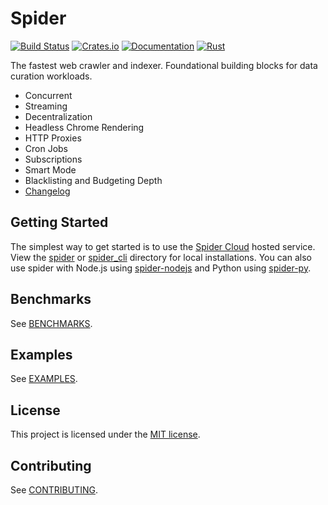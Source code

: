 # Spider

[![Build Status](https://github.com/madeindjs/spider/actions/workflows/rust.yml/badge.svg)](https://github.com/madeindjs/spider/actions)
[![Crates.io](https://img.shields.io/crates/v/spider.svg)](https://crates.io/crates/spider)
[![Documentation](https://docs.rs/spider/badge.svg)](https://docs.rs/spider)
[![Rust](https://img.shields.io/badge/rust-1.56.1%2B-blue.svg?maxAge=3600)](https://github.com/madeindjs/spider)

The fastest web crawler and indexer. Foundational building blocks for data curation workloads.

- Concurrent
- Streaming
- Decentralization
- Headless Chrome Rendering
- HTTP Proxies
- Cron Jobs
- Subscriptions
- Smart Mode
- Blacklisting and Budgeting Depth
- [Changelog](CHANGELOG.md)

## Getting Started

The simplest way to get started is to use the [Spider Cloud](https://spiderwebai.xyz) hosted service. View the [spider](./spider/README.md) or [spider_cli](./spider_cli/README.md) directory for local installations. You can also use spider with Node.js using [spider-nodejs](https://github.com/spider-rs/spider-nodejs) and Python using [spider-py](https://github.com/spider-rs/spider-py).

## Benchmarks

See [BENCHMARKS](./benches/BENCHMARKS.md).

## Examples

See [EXAMPLES](./examples/).

## License

This project is licensed under the [MIT license].

[MIT license]: https://github.com/spider-rs/spider/blob/master/LICENSE

## Contributing

See [CONTRIBUTING](CONTRIBUTING.md).
